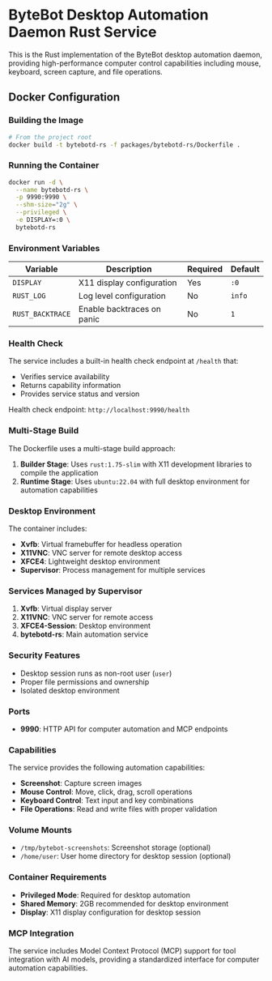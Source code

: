 # ByteBot Desktop Automation Daemon Rust Service

This is the Rust implementation of the ByteBot desktop automation daemon, providing high-performance computer control capabilities including mouse, keyboard, screen capture, and file operations.

## Docker Configuration

### Building the Image

```bash
# From the project root
docker build -t bytebotd-rs -f packages/bytebotd-rs/Dockerfile .
```

### Running the Container

```bash
docker run -d \
  --name bytebotd-rs \
  -p 9990:9990 \
  --shm-size="2g" \
  --privileged \
  -e DISPLAY=:0 \
  bytebotd-rs
```

### Environment Variables

| Variable | Description | Required | Default |
|----------|-------------|----------|---------|
| `DISPLAY` | X11 display configuration | Yes | `:0` |
| `RUST_LOG` | Log level configuration | No | `info` |
| `RUST_BACKTRACE` | Enable backtraces on panic | No | `1` |

### Health Check

The service includes a built-in health check endpoint at `/health` that:
- Verifies service availability
- Returns capability information
- Provides service status and version

Health check endpoint: `http://localhost:9990/health`

### Multi-Stage Build

The Dockerfile uses a multi-stage build approach:

1. **Builder Stage**: Uses `rust:1.75-slim` with X11 development libraries to compile the application
2. **Runtime Stage**: Uses `ubuntu:22.04` with full desktop environment for automation capabilities

### Desktop Environment

The container includes:
- **Xvfb**: Virtual framebuffer for headless operation
- **X11VNC**: VNC server for remote desktop access
- **XFCE4**: Lightweight desktop environment
- **Supervisor**: Process management for multiple services

### Services Managed by Supervisor

1. **Xvfb**: Virtual display server
2. **X11VNC**: VNC server for remote access
3. **XFCE4-Session**: Desktop environment
4. **bytebotd-rs**: Main automation service

### Security Features

- Desktop session runs as non-root user (`user`)
- Proper file permissions and ownership
- Isolated desktop environment

### Ports

- **9990**: HTTP API for computer automation and MCP endpoints

### Capabilities

The service provides the following automation capabilities:
- **Screenshot**: Capture screen images
- **Mouse Control**: Move, click, drag, scroll operations
- **Keyboard Control**: Text input and key combinations
- **File Operations**: Read and write files with proper validation

### Volume Mounts

- `/tmp/bytebot-screenshots`: Screenshot storage (optional)
- `/home/user`: User home directory for desktop session (optional)

### Container Requirements

- **Privileged Mode**: Required for desktop automation
- **Shared Memory**: 2GB recommended for desktop environment
- **Display**: X11 display configuration for desktop session

### MCP Integration

The service includes Model Context Protocol (MCP) support for tool integration with AI models, providing a standardized interface for computer automation capabilities.